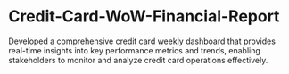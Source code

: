 # Credit-Card-WoW-Financial-Report
Developed a comprehensive credit card weekly dashboard that provides real-time insights into key performance metrics and trends, enabling stakeholders to monitor and analyze credit card operations effectively.
